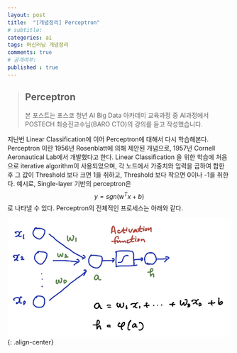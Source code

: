 ```yaml
---
layout: post
title:  "[개념정리] Perceptron"
# subtitle: 
categories: ai
tags: 머신러닝 개념정리
comments: true
# 공개여부:
published : true
---
```


> ## Perceptron
> 본 포스트는 포스코 청년 AI Big Data 아카데미 교육과정 중 AI과정에서 POSTECH 최승진교수님(BARO CTO)의 강의를 듣고 작성했습니다.

지난번 Linear Classification에 이어 Perceptron에 대해서 다시 학습해본다. Perceptron 이란 1956년 Rosenblatt에 의해 제안된 개념으로, 1957년 Cornell Aeronautical Lab에서 개발했다고 한다. Linear Classification 을 위한 학습에 처음으로 iterative algorithm이 사용되었으며, 각 노드에서 가중치와 입력을 곱하여 합한 후 그 값이 Threshold 보다 크면 1을 취하고, Threshold 보다 작으면 0이나 -1을 취한다. 예시로, Single-layer 기반의 perceptron은 $$y = sgn(w^T x + b)$$로 나타낼 수 있다. Perceptron의 전체적인 프로세스는 아래와 같다.

![](/assets/img/20200607/1.jpg){: .align-center}  
